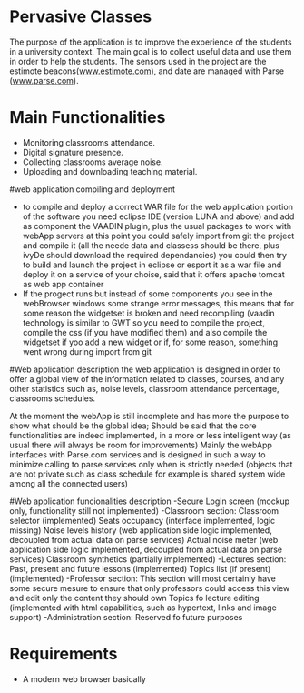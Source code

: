 # Pervasive Classes
The purpose of the application is to improve the experience of the students in a university context. 
The main goal is to collect useful data and use them in order to help the students. The sensors used in the project are 
the estimote beacons(www.estimote.com), and date are managed with Parse (www.parse.com). 

# Main Functionalities

- Monitoring classrooms attendance.
- Digital signature presence.
- Collecting classrooms average noise.
- Uploading and downloading teaching material.

#web application compiling and deployment
- to compile and deploy a correct WAR file for the web application portion of the software you need eclipse IDE 
  (version LUNA and above) and add as component the VAADIN plugin, plus the usual packages to work with webApp servers
  at this point you could safely import from git the project and compile it (all the neede data and classess should be there,
  plus ivyDe should download the required dependancies) you could then try to build and launch the project in eclipse or esport
  it as a war file and deploy it on a service of your choise, said that it offers apache tomcat as web app container
- If the progect runs but instead of some components you see in the webBrowser windows some strange error messages, this means
  that for some reason the widgetset is broken and need recompiling (vaadin technology is similar to GWT so you need to compile
  the project, compile the css (if you have modified them) and also compile the widgetset if yoo add a new widget or if, for some
  reason, something went wrong during import from git


#Web application description
the web application is designed in order to offer a global view of the information related to classes, courses, and any other statistics such as,
noise levels, classroom attendance percentage, classrooms schedules.

At the moment the webApp is still incomplete and has more the purpose to show what should be the global idea;
Should be said that the core functionalities are indeed implemented, in a more or less intelligent way (as usual there will
always be room for improvements)
Mainly the webApp interfaces with Parse.com services and is designed in such a way to minimize calling to parse services only when is strictly needed 
(objects that are not private such as class schedule for example is shared system wide among all the connected users)

#Web application funcionalities description
-Secure Login screen (mockup only, functionality still not implemented)
-Classroom section:
    Classroom selector (implemented)
    Seats occupancy (interface implemented, logic missing)
    Noise levels history (web application side logic implemented, decoupled from actual data on parse services)
    Actual noise meter (web application side logic implemented, decoupled from actual data on parse services)
    Classroom synthetics (partially implemented)
-Lectures section:
    Past, present and future lessons (implemented)
    Topics list (if present) (implemented)
-Professor section:
  This section will most certainly have some secure mesure to ensure that only professors could access this view and edit only
  the content they should own
    Topics fo lecture editing (implemented with html capabilities, such as hypertext, links and image support)
-Administration section:
    Reserved fo future purposes

# Requirements 

- A modern web browser basically

